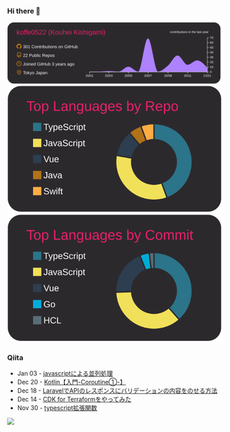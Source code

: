 ### Hi there 👋

[![](https://raw.githubusercontent.com/koffe0522/koffe0522/main/profile-summary-card-output/monokai/0-profile-details.svg)](https://github.com/vn7n24fzkq/github-profile-summary-cards)
[![](https://raw.githubusercontent.com/koffe0522/koffe0522/main/profile-summary-card-output/monokai/1-repos-per-language.svg)](https://github.com/vn7n24fzkq/github-profile-summary-cards)
[![](https://raw.githubusercontent.com/koffe0522/koffe0522/main/profile-summary-card-output/monokai/2-most-commit-language.svg)](https://github.com/vn7n24fzkq/github-profile-summary-cards)

### Qiita

<!-- qiita start -->
- Jan 03 - [javascriptによる並列処理](https://qiita.com/ovama-koffee/items/398434578431c526b267)
- Dec 20 - [Kotlin【入門-Coroutine①-】](https://qiita.com/ovama-koffee/items/14dfed2bb1ef49e86c7d)
- Dec 18 - [LaravelでAPIのレスポンスにバリデーションの内容をのせる方法](https://qiita.com/ovama-koffee/items/de31f43ed1e3495b00e4)
- Dec 14 - [CDK for Terraformをやってみた](https://qiita.com/ovama-koffee/items/6ac97705fa96f3d125d9)
- Nov 30 - [typescript拡張関数](https://qiita.com/ovama-koffee/items/7ec91e566171ccf2c74b)
<!-- qiita end -->

![](https://komarev.com/ghpvc/?username=koffe0522&color=green)

<!--
**koffe0522/koffe0522** is a ✨ _special_ ✨ repository because its `README.md` (this file) appears on your GitHub profile.

Here are some ideas to get you started:

- 🔭 I’m currently working on ...
- 🌱 I’m currently learning ...
- 👯 I’m looking to collaborate on ...
- 🤔 I’m looking for help with ...
- 💬 Ask me about ...
- 📫 How to reach me: ...
- 😄 Pronouns: ...
- ⚡ Fun fact: ...
-->
